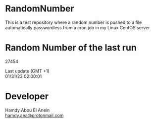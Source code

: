 # RandomNumber    
This is a test repository where a random number is pushed to a file automatically passwordless from a cron job in my Linux CentOS server    
# Random Number of the last run   
27454
      
Last update (GMT +1)    
01/31/23 02:00:01
# Developer    
Hamdy Abou El Anein   
hamdy.aea@protonmail.com
